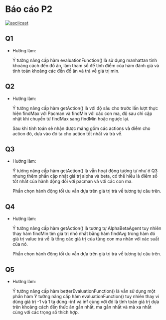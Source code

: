 # Báo cáo P2
[![asciicast](https://asciinema.org/a/276328.svg)](video/result_launch_autograder.wmv)
## Q1

* Hướng làm:

    Ý tưởng nâng cấp hàm evaluationFunction() là sử dụng manhattan tính khoảng cách đến đồ ăn, làm tham số để tính điểm của hàm đánh giá
	và tính toán khoảng các đến đồ ăn và trả về giá trị min.

## Q2

* Hướng làm:

    Ý tưởng nâng cấp hàm getAction() là với độ sâu cho trước lần lượt thực hiện findMax với Pacman và findMin với các con ma, độ sau chỉ cập nhật khi chuyển từ findMax sang findMin hoặc ngược lại.

    Sau khi tính toán sẽ nhận được mảng gồm các actions và điểm cho action đó, dựa vào đó ta chọ action tốt nhất và trả về.

## Q3

* Hướng làm:

    Ý tưởng nâng cấp hàm getAction() là vẫn hoạt động tương tự như ở Q3 nhưng thêm phần cập nhật giá trị alpha và beta, có thể hiểu là điểm số tốt nhất của hành động đối với pacman và với các con ma.

    Phần chọn hành động tối ưu vẫn dựa trên giá trị trả về tương tự câu trên.

## Q4

* Hướng làm:

    Ý tưởng nâng cấp hàm getAction() là tương tự AlphaBetaAgent tuy nhiên thay hàm findMin tìm giá trị nhỏ nhất bằng hàm findAvg trong hàm đó giá trị value trả về là tổng các giá trị của từng con ma nhân với xác suất của nó.

    Phần chọn hành động tối ưu vẫn dựa trên giá trị trả về tương tự câu trên.

## Q5

* Hướng làm:

    Ý tưởng nâng cấp hàm betterEvaluationFunction() là vẫn sử dụng một phần hàm Ý tưởng nâng cấp hàm evaluationFunction() tuy nhiên thay vì dùng giá trị -1 và 1 ta dùng -inf và inf cùng với đó là tính toán giá trị dựa trên khoảng cách đến thức ăn gần nhất, ma gần nhất và mà xa nhất cùng với các trọng số thích hợp.

